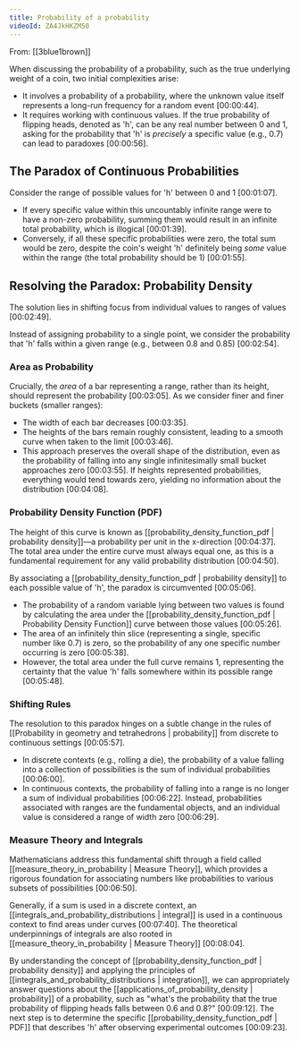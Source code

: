 ```yaml
---
title: Probability of a probability
videoId: ZA4JkHKZM50
---
```


From: [[3blue1brown]] <br/> 

When discussing the probability of a probability, such as the true underlying weight of a coin, two initial complexities arise:

*   It involves a probability of a probability, where the unknown value itself represents a long-run frequency for a random event <a class="yt-timestamp" data-t="00:00:44">[00:00:44]</a>.
*   It requires working with continuous values. If the true probability of flipping heads, denoted as 'h', can be any real number between 0 and 1, asking for the probability that 'h' is *precisely* a specific value (e.g., 0.7) can lead to paradoxes <a class="yt-timestamp" data-t="00:00:56">[00:00:56]</a>.

## The Paradox of Continuous Probabilities

Consider the range of possible values for 'h' between 0 and 1 <a class="yt-timestamp" data-t="00:01:07">[00:01:07]</a>.

*   If every specific value within this uncountably infinite range were to have a non-zero probability, summing them would result in an infinite total probability, which is illogical <a class="yt-timestamp" data-t="00:01:39">[00:01:39]</a>.
*   Conversely, if all these specific probabilities were zero, the total sum would be zero, despite the coin's weight 'h' definitely being *some* value within the range (the total probability should be 1) <a class="yt-timestamp" data-t="00:01:55">[00:01:55]</a>.

## Resolving the Paradox: Probability Density

The solution lies in shifting focus from individual values to ranges of values <a class="yt-timestamp" data-t="00:02:49">[00:02:49]</a>.

Instead of assigning probability to a single point, we consider the probability that 'h' falls within a given range (e.g., between 0.8 and 0.85) <a class="yt-timestamp" data-t="00:02:54">[00:02:54]</a>.

### Area as Probability

Crucially, the *area* of a bar representing a range, rather than its height, should represent the probability <a class="yt-timestamp" data-t="00:03:05">[00:03:05]</a>. As we consider finer and finer buckets (smaller ranges):
*   The width of each bar decreases <a class="yt-timestamp" data-t="00:03:35">[00:03:35]</a>.
*   The heights of the bars remain roughly consistent, leading to a smooth curve when taken to the limit <a class="yt-timestamp" data-t="00:03:46">[00:03:46]</a>.
*   This approach preserves the overall shape of the distribution, even as the probability of falling into any single infinitesimally small bucket approaches zero <a class="yt-timestamp" data-t="00:03:55">[00:03:55]</a>. If heights represented probabilities, everything would tend towards zero, yielding no information about the distribution <a class="yt-timestamp" data-t="00:04:08">[00:04:08]</a>.

### Probability Density Function (PDF)

The height of this curve is known as [[probability_density_function_pdf | probability density]]—a probability per unit in the x-direction <a class="yt-timestamp" data-t="00:04:37">[00:04:37]</a>. The total area under the entire curve must always equal one, as this is a fundamental requirement for any valid probability distribution <a class="yt-timestamp" data-t="00:04:50">[00:04:50]</a>.

By associating a [[probability_density_function_pdf | probability density]] to each possible value of 'h', the paradox is circumvented <a class="yt-timestamp" data-t="00:05:06">[00:05:06]</a>.

*   The probability of a random variable lying between two values is found by calculating the area under the [[probability_density_function_pdf | Probability Density Function]] curve between those values <a class="yt-timestamp" data-t="00:05:26">[00:05:26]</a>.
*   The area of an infinitely thin slice (representing a single, specific number like 0.7) is zero, so the probability of any one specific number occurring is zero <a class="yt-timestamp" data-t="00:05:38">[00:05:38]</a>.
*   However, the total area under the full curve remains 1, representing the certainty that the value 'h' falls somewhere within its possible range <a class="yt-timestamp" data-t="00:05:48">[00:05:48]</a>.

### Shifting Rules

The resolution to this paradox hinges on a subtle change in the rules of [[Probability in geometry and tetrahedrons | probability]] from discrete to continuous settings <a class="yt-timestamp" data-t="00:05:57">[00:05:57]</a>.

*   In discrete contexts (e.g., rolling a die), the probability of a value falling into a collection of possibilities is the sum of individual probabilities <a class="yt-timestamp" data-t="00:06:00">[00:06:00]</a>.
*   In continuous contexts, the probability of falling into a range is no longer a sum of individual probabilities <a class="yt-timestamp" data-t="00:06:22">[00:06:22]</a>. Instead, probabilities associated with ranges are the fundamental objects, and an individual value is considered a range of width zero <a class="yt-timestamp" data-t="00:06:29">[00:06:29]</a>.

### Measure Theory and Integrals

Mathematicians address this fundamental shift through a field called [[measure_theory_in_probability | Measure Theory]], which provides a rigorous foundation for associating numbers like probabilities to various subsets of possibilities <a class="yt-timestamp" data-t="00:06:50">[00:06:50]</a>.

Generally, if a sum is used in a discrete context, an [[integrals_and_probability_distributions | integral]] is used in a continuous context to find areas under curves <a class="yt-timestamp" data-t="00:07:40">[00:07:40]</a>. The theoretical underpinnings of integrals are also rooted in [[measure_theory_in_probability | Measure Theory]] <a class="yt-timestamp" data-t="00:08:04">[00:08:04]</a>.

By understanding the concept of [[probability_density_function_pdf | probability density]] and applying the principles of [[integrals_and_probability_distributions | integration]], we can appropriately answer questions about the [[applications_of_probability_density | probability]] of a probability, such as "what's the probability that the true probability of flipping heads falls between 0.6 and 0.8?" <a class="yt-timestamp" data-t="00:09:12">[00:09:12]</a>. The next step is to determine the specific [[probability_density_function_pdf | PDF]] that describes 'h' after observing experimental outcomes <a class="yt-timestamp" data-t="00:09:23">[00:09:23]</a>.